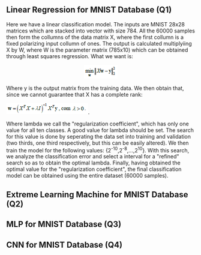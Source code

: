 ## Linear Regression for MNIST Database (Q1)
  Here we have a linear classification model. The inputs are MNIST 28x28 matrices which are stacked into vector with size 784. All the 60000 samples then form the collumns of the data matrix X, where the first collumn is a fixed polarizing input collumn of ones. The output is calculated multiplyiing X by W, where W is the parameter matrix (785x10) which can be obtained through least squares regression. What we want is:
  
  <p align="center">
  <img src=https://github.com/andre91998/EA072/blob/master/EFC1/min.PNG />
</p>

Where y is the output matrix from the training data. We then obtain that, since we cannot guarantee that X has a complete rank: 

![](https://github.com/andre91998/EA072/blob/master/EFC1/W.PNG).

Where lambda we call the "regularization coefficient", which has only one value for all ten classes. A good value for lambda should be set. The search for this value is done by seperating the data set into training and validation (two thirds, one third respectively, but this can be easily altered). We then train the model for the following values: {2<sup>-10</sup>,2<sup>-8</sup>,...,2<sup>10</sup>}. With this search, we analyze the classification error and select a interval for a "refined" search so as to obtain the optimal lambda. Finally, having obtained the optimal value for the "regularization coefficient", the final classification model can be obtained using the entire dataset (60000 samples).


## Extreme Learning Machine for MNIST Database (Q2)

## MLP for MNIST Database (Q3)

## CNN for MNIST Database (Q4)

